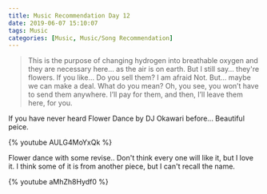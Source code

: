 ```yaml
---
title: Music Recommendation Day 12
date: 2019-06-07 15:10:07
tags: Music
categories: [Music, Music/Song Recommendation]
---
```


> This is the purpose of changing hydrogen into breathable oxygen and they are necessary here… as the air is on earth.
But I still say… they're flowers.
If you like…
Do you sell them?
I am afraid Not.
But… maybe we can make a deal.
What do you mean?
Oh, you see, you won’t have to send them anywhere. I’ll pay for them, and then, I’ll leave them here, for you.


If you have never heard Flower Dance by DJ Okawari before... Beautiful peice.

{% youtube AULG4MoYxQk %}

Flower dance with some revise.. Don't think every one will like it, but I love it. I think some of it is from another piece, but I can't recall the name.

{% youtube aMhZh8Hydf0 %}

